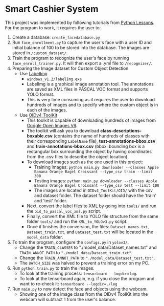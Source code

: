# Smart Cashier System 
This project was implemented by following tutorials from [Python Lessons](pylessons.com). For the program to work, it requires the user to:
1. Create a database: `create_facedatabase.py`
2. Run `face_enrollment.py` to capture the user's face with a user ID and initial balance of 100 to be stored into the database. The images are stored in `/custom_dataset/`.
3. Train the program to recognize the user's face by running `face_enroll_trainer.py`. It will then export a .yml file to `/recognizer/`.
4. Preparing the Image dataset for Custom Object Detection
   - Use [LabelImg](github.com/tzutalin/labelimg)
      - `windows_v1.2/labelImg.exe`
      - LabelImg is a graphical image annotation tool. The annotations are saved as XML files in PASCAL VOC format and supports YOLO format. 
      - This is very time consuming as it requires the user to download hundreds of images and to specify where the custom object is in each of the images. 
   - Use [OIDv4_ToolKit](https://github.com/EscVM/OIDv4_ToolKit)
      - This toolkit is capable of downloading hundreds of images from [Google Open Images V6](https://storage.googleapis.com/openimages/web/index.html).
      - The toolkit will ask you to download **class-descriptions-boxable.csv** (contains the name of hundreds of classes with their corresponding `LabelName` file), **test-annotations-bbox.csv** and **train-annotations-bbox.csv** (bbox: bounding box is a rectangular box surrounding the object by having coordinates from the .csv files to describe the object location).
      - To download images such as the one used in this project: 
         - Training images: `python main.py downloader --classes Apple Banana Orange Bagel Croissant --type_csv train --limit 300`
         - Testing images: `python main.py downloader --classes Apple Banana Orange Bagel Croissant --type_csv test --limit 100`
         - The images are located in `OIDv4_ToolKit/OID/` with the csv and dataset folder. The dataset folder should have the 'train' and 'test' folder.
      - Next, convert the label files to XML by going into `tools/` and run the `oid_to_pascal_voc_xml.py` script. 
      - Finally, convert the XML file to YOLO file structure from the same folder `tools/` and run the `XML_to_YOLOv3.py` script. 
      - Once it finishes the conversion, the files: `Dataset_names.txt`, `Dataset_train.txt`, and `Dataset_test.txt` will be located in the `model_data` folder.
5. To train the program, configure the `configs.py` in `yolov3/`.
    - Change the `TRAIN_CLASSES` to "./model_data/Dataset_names.txt" and `TRAIN_ANNOT_PATH` to `"./model_data/Dataset_train.txt"`.
    - Change the `TRAIN_ANNOT_PATH` to `"./model_data/Dataset_test.txt"`.
    - The `BATCH_SIZE` was halved to prevent a training error on my PC. 
6. Run `python train.py` to train the images.
    - To look at the training process: `tensorboard --logdir=log`. 
    - To look at the tensorboard again, e.g. if you close the program and want to re-check it: `tensorboard --logdir=./log`
7. Run `main.py` to now detect the face and objects using the webcam. 
   - Showing one of the image class from the OIDv4 ToolKit into the webcam will subtract 1 from the user's balance.  

